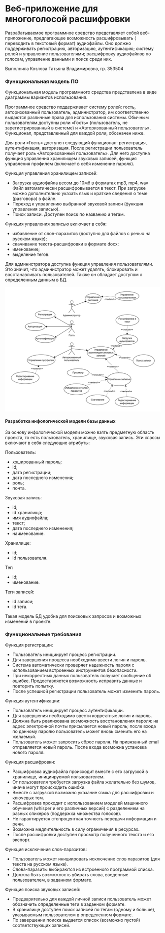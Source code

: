# Веб-приложение для многоголосой расшифровки

Разрабатываемое программное средство представляет собой веб-приложение, предлагающее возможность расшифровывать (
переводить в текстовый формат) аудиофайлы. Оно должно поддерживать регистрацию, авторизацию, аутентификацию; систему
ролей и управление пользователями; расшифровку аудиофайлов по голосам, управление данными и поиск среди них.

Выполнила Козлова Татьяна Владимировна, гр. 353504

### Функциональная модель ПО

Функциональная модель программного средства представлена в виде диаграммы вариантов использования.

Программное средство поддерживает систему ролей: гость, авторизованный пользователь, администратор, им соответственно
выдаются различные права для использования системы. Обычным пользователям доступны роли «Гость» (пользователь, не
зарегистрированный в системе) и «Авторизованный пользователь». Функционал, представленный для каждой роли, обозначен
ниже.

Для роли «Гость» доступен следующий функционал: регистрация, аутентификация, авторизация. После регистрации пользователь
получает роль «Авторизованный пользователь». Для него доступна функция управления хранилищем звуковых записей, функция
управления профилем (включает в себя изменение пароля).

Функция управления хранилищем записей:

- Загрузка аудиофайла весом до 10мб в форматах mp3, mp4, wav Файл автоматически расшифровывается в текст. При загрузке
  можно дополнительно указать язык и краткие сведения о теме (разговора) в файле.
- Переход к управлению выбранной звуковой записи (функция управления записью).
- Поиск записи. Доступен поиск по названию и тегам.

Функция управления записью включает в себя:

- избавление от слов-паразитов (доступно для файлов с речью на русском языке);
- скачивание текста-расшифровки в формате docx;
- именование;
- выделение тегов.

Для администратора доступна функция управления пользователями. Это значит, что администратор может удалять, блокировать
и восстанавливать пользователей. Также он обладает доступом к определенным данным в БД.

![Use case diagram](images/uml_diagram.jpg)

#### Разработка инфологической модели базы данных

За основу инфологической модели можно взять предметную область проекта, то есть пользователь, хранилище, звуковая
запись. Эти классы включают в себя следующие атрибуты:

Пользователь:

- хэшированный пароль;
- id;
- дата регистрации;
- дата последнего изменения;
- роль;
- почта.

Звуковая запись:

- id;
- id хранилища;
- имя аудиофайла;
- текст;
- дата последнего изменения;
- наименование.

Хранилище:

- id;
- id пользователя.

Тег:

- id;
- именование.

Теги записей:

- id записи;
- id тега.

Такая модель БД удобна для поисковых запросов и возможных изменений в проекте.

### Функциональные требования

Функция регистрации:

- Пользователь инициирует процесс регистрации.
- Для завершения процесса необходимо ввести логин и пароль.
- Система автоматически проверяет надежность пароля с использованием встроенных инструментов безопасности.
- При некорректных данных пользователь получает сообщение об ошибке. Предоставляется возможность исправить данные и
  повторить попытку.
- После успешной регистрации пользователь может изменить пароль.

Функция аутентификации:

- Пользователь инициирует процесс аутентификации.
- Для завершения необходимо ввести корректные логин и пароль.
- Должна быть реализована возможность восстановления пароля: на адрес электронной почты присылается новый пароль; после
  входа по данному паролю пользователь может вновь сменить его на желаемый.
- Пользователь может запросить сброс пароля. На привязанный email отправляется новый пароль. После входа возможна
  установка нового пароля.

Функция расшифровки:

- Расшифровка аудиофайла происходит вместе с его загрузкой в хранилище, инициируемой пользователем.
- От пользователя требуется загрузка файла желательно без шумов, иначе могут происходить ошибки.
- Вместе с загрузкой возможно указание языка для расшифровки и ключевых тем.
- Расшифровка проходит с использованием моделей машинного обучения (whisper и его различных версий) с разделением на
  разных спикеров (поддержка множества голосов).
- Не гарантируется стопроцентная точность передачи информации и речи.
- Возможна медлительность в силу ограничения в ресурсах.
- После расшифровки доступен просмотр полученного текста и его экспорт.

Функция исключения слов-паразитов:

- Пользователь может инициировать исключение слов паразитов (для текста на русском языке).
- Слова-паразиты выбираются из встроенного программой списка.
- Должна быть возможность убирать слова, введенные пользователем, в заданном формате.

Функция поиска звуковых записей:

- Предварительно для каждой личной записи пользователь может обозначить определенные теги в заданном формате.
- В хранилище доступен поиск записей по тегам (одному и больше), указываемым пользователем в определенном формате.
- По завершении поиска выдается список (возможно пустой) соответствующих записей.